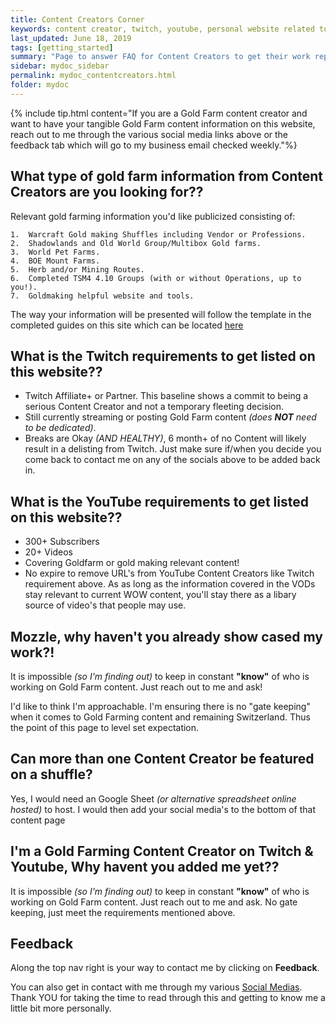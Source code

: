 ```yaml
---
title: Content Creators Corner
keywords: content creator, twitch, youtube, personal website related to goldfarm
last_updated: June 18, 2019
tags: [getting_started]
summary: "Page to answer FAQ for Content Creators to get their work represented here"
sidebar: mydoc_sidebar
permalink: mydoc_contentcreators.html
folder: mydoc
---
```


{% include tip.html content="If you are a Gold Farm content creator and want to have your tangible Gold Farm content information on this website, reach out to me through the various social media links above or the feedback tab which will go to my business email checked weekly."%}

## What type of gold farm information from Content Creators are you looking for??
Relevant gold farming information you'd like publicized consisting of:

```
1.  Warcraft Gold making Shuffles including Vendor or Professions.
2.  Shadowlands and Old World Group/Multibox Gold farms.
3.  World Pet Farms.
4.  BOE Mount Farms.
5.  Herb and/or Mining Routes.
6.  Completed TSM4 4.10 Groups (with or without Operations, up to you!).
7.  Goldmaking helpful website and tools.
```

The way your information will be presented will follow the template in the completed guides on this site which can be located [here](https://gunnydelight.github.io/mozzletoff-wow-goldfarm-site/example.html)

## What is the Twitch requirements to get listed on this website??
* Twitch Affiliate+ or Partner. This baseline shows a commit to being a serious Content Creator and not a temporary fleeting decision.
* Still currently streaming or posting Gold Farm content _(does **NOT** need to be dedicated)_.
* Breaks are Okay _(AND HEALTHY)_, 6 month+ of no Content will likely result in a delisting from Twitch. Just make sure if/when you decide you come back to contact me on any of the socials above to be added back in.

## What is the YouTube requirements to get listed on this website??
* 300+ Subscribers
* 20+ Videos
* Covering Goldfarm or gold making relevant content!
* No expire to remove URL's from YouTube Content Creators like Twitch requirement above. As as long as the information covered in the VODs stay relevant to current WOW content, you'll stay there as a libary source of video's that people may use.

## Mozzle, why haven't you already show cased my work?!
It is impossible _(so I'm finding out)_ to keep in constant **"know"** of who is working on Gold Farm content. Just reach out to me and ask!

I'd like to think I'm approachable. I'm ensuring there is no "gate keeping" when it comes to Gold Farming content and remaining Switzerland. Thus the point of this page to level set expectation.

## Can more than one Content Creator be featured on a shuffle?
Yes, I would need an Google Sheet _(or alternative spreadsheet online hosted)_ to host. I would then add your social media's to the bottom of that content page

## I'm a Gold Farming Content Creator on Twitch & Youtube, Why havent you added me yet??
It is impossible _(so I'm finding out)_ to keep in constant **"know"** of who is working on Gold Farm content. Just reach out to me and ask. No gate keeping, just meet the requirements mentioned above.

## Feedback
Along the top nav right is your way to contact me by clicking on **Feedback**.

You can also get in contact with me through my various [Social Medias](https://t.co/SRrJa1X9B7?amp=1). Thank YOU for taking the time to read through this and getting to know me a little bit more personally.

